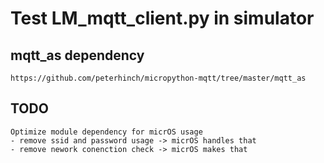 # Test LM_mqtt_client.py in simulator

## mqtt_as dependency

```
https://github.com/peterhinch/micropython-mqtt/tree/master/mqtt_as
```

## TODO

```
Optimize module dependency for micrOS usage
- remove ssid and password usage -> micrOS handles that
- remove nework conenction check -> micrOS makes that
```